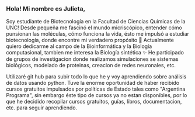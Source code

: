 ### Hola! Mi nombre es Julieta, 
Soy estudiante de Biotecnología en la Facultad de Ciencias Químicas de la UNC! Desde pequeña me fascinó el mundo micriscópico, entender cómo punsionan las moléculas, cómo funciona la vida, ésto me impulsó a estudiar biotecnología, donde encontre mi verdadero propósito 🌱
Actualmente quiero dedicarme al campo de la Bioinformática y la Biología computasional, tambien me interesa la Biología sintética ✨
He participado de grupos de investigacion donde realizamos simulaciones se sistemas biológicos, modelado de proteinas, creacion de redes neuronales, etc.

Utilizaré git hub para subir todo lo que he y voy aprendiendo sobre análisis de datos usando python. Tuve la enorme oportunidad de haber recibido cursos gratuitos impulsados por políticas de Estado tales como "Argentina Programa", sin embargo éste tipo de cursos ya no estan disponibles, por lo que he decidido recopilar cursos gratuitos, guías, libros, documentacion, etc. para seguir aprendiendo.



<!--
**JuliBayarri/JuliBayarri** is a ✨ _special_ ✨ repository because its `README.md` (this file) appears on your GitHub profile.

Here are some ideas to get you started:

- 🌱 I’m currently learning Python, some BigData analysis and Bioinfermatic
- 👯 I’m looking to collaborate on bioinformatics projects
- 📫 How to reach me: julieta.bayarri@mi.unc.edu.ar
- 😄 Pronouns: she/her
- ⚡ Fun fact: My native language is not English, I am from Argentina, I can understand English but I may not be as good at writing or speaking, I hope you can understand.
I am a Biotechnology student and I am learning programming and bioinformatics by myself.
-->
